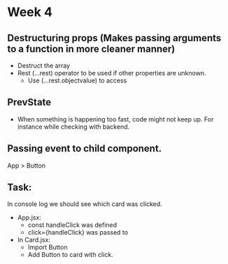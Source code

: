 # Week 4

## Destructuring props (Makes passing arguments to a function in more cleaner manner)

- Destruct the array
- Rest (...rest) operator to be used if other properties are unknown.
  - Use (...rest.objectvalue) to access

## PrevState

- When something is happening too fast, code might not keep up. For instance while checking with backend.

## Passing event to child component.

App > Button

## Task:

In console log we should see which card was clicked.

- App.jsx:
  - const handleClick was defined
  - click={handleClick} was passed to <Card>
- In Card.jsx:
  - Import Button
  - Add Button to card with click.
